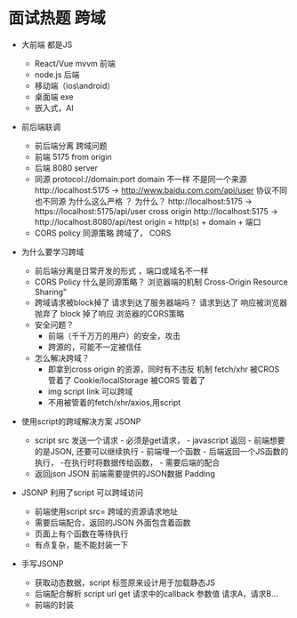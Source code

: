 # 面试热题 跨域 


- 大前端 都是JS
    - React/Vue mvvm 前端
    - node.js 后端
    - 移动端（ios\android）
    - 桌面端 exe
    - 嵌入式，AI  

- 前后端联调
    - 前后端分离  跨域问题
    - 前端 5175 
        from origin 
    - 后端 8080 
        server 
    - 同源
        protocol://domain:port 
        domain 不一样 不是同一个来源
        http://localhost:5175 -> http://www.baidu.com.com/api/user
        协议不同 也不同源 为什么这么严格 ？ 为什么？ 
        http://localhost:5175 -> https://localhost:5175/api/user
        cross origin
        http://localhost:5175 -> http://localhost:8080/api/test
        origin = http(s) + domain + 端口
    - CORS  policy 同源策略
        跨域了， CORS
    

- 为什么要学习跨域
    - 前后端分离是日常开发的形式 ，端口或域名不一样
    - CORS Policy 什么是同源策略？
        浏览器端的机制
        Cross-Origin Resource Sharing"
    - 跨域请求被block掉了
        请求到达了服务器端吗？
        请求到达了
        响应被浏览器抛弃了 block 掉了响应
        浏览器的CORS策略
    - 安全问题？
        - 前端（千千万万的用户）的安全，攻击
        - 跨源的，可能不一定被信任 
    - 怎么解决跨域？
        - 即拿到cross origin 的资源，同时有不违反 机制
        fetch/xhr 被CROS 管着了
        Cookie/localStorage 被CORS 管着了
        - img script link 可以跨域
        - 不用被管着的fetch/xhr/axios,用script

- 使用script的跨域解决方案  JSONP
    - script src 发送一个请求
          - 必须是get请求，
          - javascript 返回
          - 前端想要的是JSON, 还要可以继续执行
          - 前端埋一个函数
                  - 后端返回一个JS函数的执行，
                  -在执行时将数据传给函数，
          - 需要后端的配合 
    - 返回json
    JSON 前端需要提供的JSON数据
    Padding

- JSONP 利用了script 可以跨域访问
    - 前端使用script src= 跨域的资源请求地址
    - 需要后端配合，返回的JSON 外面包含着函数
    - 页面上有个函数在等待执行
    - 有点复杂，能不能封装一下

- 手写JSONP 
    - 获取动态数据，script 标签原来设计用于加载静态JS 
    - 后端配合解析 script url get 请求中的callback 参数值
    请求A，请求B...
    - 前端的封装
